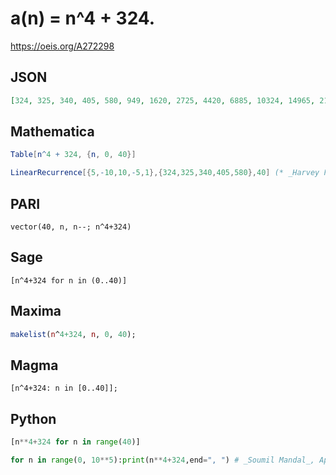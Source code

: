 # a\(n\) \= n^4 \+ 324\.
https://oeis.org/A272298
## JSON
```JSON
[324, 325, 340, 405, 580, 949, 1620, 2725, 4420, 6885, 10324, 14965, 21060, 28885, 38740, 50949, 65860, 83845, 105300, 130645, 160324, 194805, 234580, 280165, 332100, 390949, 457300, 531765, 614980, 707605, 810324, 923845, 1048900, 1186245, 1336660, 1500949, 1679940, 1874485, 2085460]
```
## Mathematica
```Mathematica
Table[n^4 + 324, {n, 0, 40}]
```
```Mathematica
LinearRecurrence[{5,-10,10,-5,1},{324,325,340,405,580},40] (* _Harvey P. Dale_, Jan 20 2021 *)
```
## PARI
```PARI
vector(40, n, n--; n^4+324)
```
## Sage
```Sage
[n^4+324 for n in (0..40)]
```
## Maxima
```Maxima
makelist(n^4+324, n, 0, 40);
```
## Magma
```Magma
[n^4+324: n in [0..40]];
```
## Python
```Python
[n**4+324 for n in range(40)]
```
```Python
for n in range(0, 10**5):print(n**4+324,end=", ") # _Soumil Mandal_, Apr 30 2016
```
